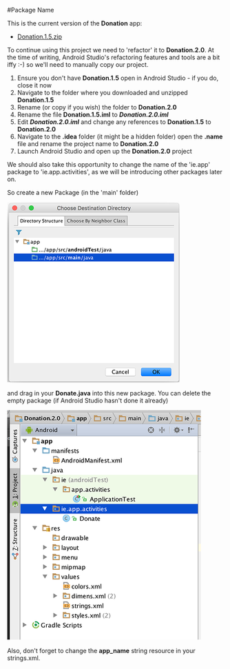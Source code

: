 #Package Name

This is the current version of the <b>Donation</b> app:

- [Donation.1.5.zip](../archives/Donation.1.5.zip)

To continue using this project we need to 'refactor' it to <b>Donation.2.0</b>. At the time of writing, Android Studio's refactoring features and tools are a bit iffy :-) so we'll need to manually copy our project.

1. Ensure you don't have <b>Donation.1.5</b> open in Android Studio - if you do, close it now
2. Navigate to the folder where you downloaded and unzipped <b>Donation.1.5</b>
3. Rename (or copy if you wish) the folder to <b>Donation.2.0</b>
4. Rename the file <b>Donation.1.5.iml</b> to <b><i>Donation.2.0.iml</i></b>
5. Edit <b><i>Donation.2.0.iml</i></b> and change any references to <b>Donation.1.5</b> to <b>Donation.2.0</b>
6. Navigate to the <b>.idea</b> folder (it might be a hidden folder) open the <b>.name</b> file and rename the project name to <b>Donation.2.0</b>
7. Launch Android Studio and open up the <b>Donation.2.0</b> project


We should also take this opportunity to change the name of the 'ie.app' package to 'ie.app.activities', as we will be introducing other packages later on.

So create a new Package (in the 'main' folder)

![](../img/lab3s101.png)

and drag in your <b>Donate.java</b> into this new package. You can delete the empty package (if Android Studio hasn't done it already)

![](../img/lab3s102.png)

Also, don't forget to change the <b>app_name</b> string resource in your strings.xml.

